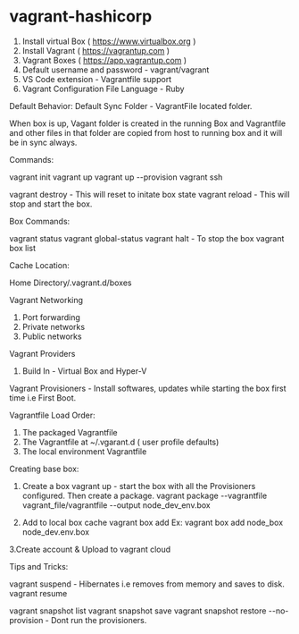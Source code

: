 # vagrant-hashicorp
1. Install virtual Box ( https://www.virtualbox.org ) 
2. Install Vagrant ( https://vagrantup.com )
3. Vagrant Boxes ( https://app.vagrantup.com )
4. Default username and password - vagrant/vagrant
5. VS Code extension - Vagrantfile support
6. Vagrant Configuration File Language - Ruby

Default Behavior: Default Sync Folder - VagrantFile located folder.

When box is up, Vagant folder is created in the running Box and Vagrantfile and other files in that folder are copied from host to running box and it will be in sync always.



Commands:

vagrant init <optional-boxname>
vagrant up
vagrant up --provision
vagrant ssh

vagrant destroy - This will reset to initate box state
vagrant reload  - This will stop and start the box.

Box Commands:

vagrant status
vagrant global-status
vagrant halt <id>  - To stop the box
vagrant box list

Cache Location:

  Home Directory/.vagrant.d/boxes

Vagrant Networking

1. Port forwarding
2. Private networks
3. Public networks

Vagrant Providers

1. Build In - Virtual Box and Hyper-V

Vagrant Provisioners -  Install softwares, updates while starting the box first time i.e First Boot.


Vagrantfile Load Order:

1. The packaged Vagrantfile
2. The Vagrantfile at ~/.vgarant.d ( user profile defaults)
3. The local environment Vagrantfile

Creating base box:

1. Create a box
vagrant up - start the box with all the Provisioners configured. Then create a package.
vagrant package --vagrantfile vagrant_file/vagrantfile --output node_dev_env.box

2. Add to local box cache
vagrant box add <name> <boxname>
Ex: vagrant box add node_box node_dev.env.box

3.Create account & Upload to vagrant cloud


Tips and Tricks:

vagrant suspend  - Hibernates i.e removes from memory and saves to disk.
vagrant resume 

vagrant snapshot list
vagrant snapshot save <name>
vagrant snapshot restore <name> --no-provision   - Dont run the provisioners.







